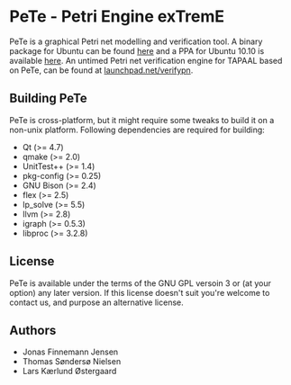 PeTe - Petri Engine exTremE
===========================
PeTe is a graphical Petri net modelling and verification tool.
A binary package for Ubuntu can be found [here](https://github.com/downloads/jopsen/PeTe/pete_1.0-1ubuntu1_i386.deb) and a PPA for Ubuntu 10.10 is available [here](https://launchpad.net/~jopsen/+archive/pete).
An untimed Petri net verification engine for TAPAAL based on PeTe, can be found at [launchpad.net/verifypn](https://launchpad.net/verifypn).

Building PeTe
-------------
PeTe is cross-platform, but it might require some tweaks to build it on a
non-unix platform. Following dependencies are required for building:

  * Qt (>= 4.7)
  * qmake (>= 2.0)
  * UnitTest++ (>= 1.4)
  * pkg-config (>= 0.25)
  * GNU Bison (>= 2.4)
  * flex (>= 2.5)
  * lp_solve (>= 5.5)
  * llvm (>= 2.8)
  * igraph (>= 0.5.3)
  * libproc (>= 3.2.8)

License
-------
PeTe is available under the terms of the GNU GPL versoin 3 or (at your option) any later version.
If this license doesn't suit you're welcome to contact us, and purpose an alternative license.

Authors
-------
  * Jonas Finnemann Jensen
  * Thomas Søndersø Nielsen
  * Lars Kærlund Østergaard
